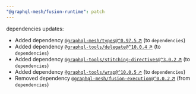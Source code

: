 ```yaml
---
"@graphql-mesh/fusion-runtime": patch
---
```

dependencies updates:
  - Added dependency [`@graphql-mesh/types@^0.97.5` ↗︎](https://www.npmjs.com/package/@graphql-mesh/types/v/0.97.5) (to `dependencies`)
  - Added dependency [`@graphql-tools/delegate@^10.0.4` ↗︎](https://www.npmjs.com/package/@graphql-tools/delegate/v/10.0.4) (to `dependencies`)
  - Added dependency [`@graphql-tools/stitching-directives@^3.0.2` ↗︎](https://www.npmjs.com/package/@graphql-tools/stitching-directives/v/3.0.2) (to `dependencies`)
  - Added dependency [`@graphql-tools/wrap@^10.0.5` ↗︎](https://www.npmjs.com/package/@graphql-tools/wrap/v/10.0.5) (to `dependencies`)
  - Removed dependency [`@graphql-mesh/fusion-execution@^0.0.2` ↗︎](https://www.npmjs.com/package/@graphql-mesh/fusion-execution/v/0.0.2) (from `dependencies`)
